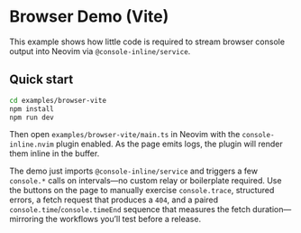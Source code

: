 # Browser Demo (Vite)

This example shows how little code is required to stream browser console output
into Neovim via `@console-inline/service`.

## Quick start

```bash
cd examples/browser-vite
npm install
npm run dev
```

Then open `examples/browser-vite/main.ts` in Neovim with the
`console-inline.nvim` plugin enabled. As the page emits logs, the plugin will
render them inline in the buffer.

The demo just imports `@console-inline/service` and triggers a few `console.*`
calls on intervals—no custom relay or boilerplate required. Use the buttons on
the page to manually exercise `console.trace`, structured errors, a fetch
request that produces a `404`, and a paired `console.time`/`console.timeEnd`
sequence that measures the fetch duration—mirroring the workflows you’ll test
before a release.

